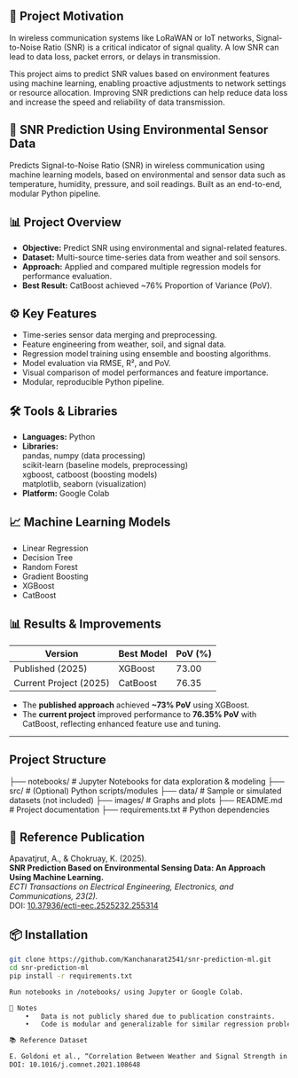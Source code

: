 ## 📌 Project Motivation

In wireless communication systems like LoRaWAN or IoT networks, Signal-to-Noise Ratio (SNR) is a critical indicator of signal quality. A low SNR can lead to data loss, packet errors, or delays in transmission.

This project aims to predict SNR values based on environment features using machine learning, enabling proactive adjustments to network settings or resource allocation. Improving SNR predictions can help reduce data loss and increase the speed and reliability of data transmission.

## 📡 SNR Prediction Using Environmental Sensor Data

Predicts Signal-to-Noise Ratio (SNR) in wireless communication using machine learning models, based on environmental and sensor data such as temperature, humidity, pressure, and soil readings. Built as an end-to-end, modular Python pipeline.

## 📊 Project Overview

- **Objective:** Predict SNR using environmental and signal-related features.  
- **Dataset:** Multi-source time-series data from weather and soil sensors.  
- **Approach:** Applied and compared multiple regression models for performance evaluation.  
- **Best Result:** CatBoost achieved ~76% Proportion of Variance (PoV).

## ⚙️ Key Features

- Time-series sensor data merging and preprocessing.  
- Feature engineering from weather, soil, and signal data.  
- Regression model training using ensemble and boosting algorithms.  
- Model evaluation via RMSE, R², and PoV.  
- Visual comparison of model performances and feature importance.  
- Modular, reproducible Python pipeline.

## 🛠️ Tools & Libraries

- **Languages:** Python  
- **Libraries:**  
  pandas, numpy (data processing)  
  scikit-learn (baseline models, preprocessing)  
  xgboost, catboost (boosting models)  
  matplotlib, seaborn (visualization)  
- **Platform:** Google Colab

## 📈 Machine Learning Models

- Linear Regression  
- Decision Tree  
- Random Forest  
- Gradient Boosting  
- XGBoost  
- CatBoost

## 📊 Results & Improvements

| Version                | Best Model | PoV (%) |
|------------------------|------------|---------|
| Published (2025)       | XGBoost    | 73.00   |
| Current Project (2025) | CatBoost   | 76.35   |

- The **published approach** achieved **~73% PoV** using XGBoost.  
- The **current project** improved performance to **76.35% PoV** with CatBoost, reflecting enhanced feature use and tuning.

---

## Project Structure 

├── notebooks/          # Jupyter Notebooks for data exploration & modeling
├── src/                # (Optional) Python scripts/modules
├── data/               # Sample or simulated datasets (not included)
├── images/             # Graphs and plots
├── README.md           # Project documentation
├── requirements.txt    # Python dependencies

## 📄 Reference Publication

Apavatjrut, A., & Chokruay, K. (2025).  
**SNR Prediction Based on Environmental Sensing Data: An Approach Using Machine Learning.**  
*ECTI Transactions on Electrical Engineering, Electronics, and Communications, 23(2).*  
DOI: [10.37936/ecti-eec.2525232.255314](https://doi.org/10.37936/ecti-eec.2525232.255314)

## 📦 Installation

```bash
git clone https://github.com/Kanchanarat2541/snr-prediction-ml.git
cd snr-prediction-ml
pip install -r requirements.txt

Run notebooks in /notebooks/ using Jupyter or Google Colab.

📝 Notes
	•	Data is not publicly shared due to publication constraints.
	•	Code is modular and generalizable for similar regression problems.

📚 Reference Dataset

E. Goldoni et al., “Correlation Between Weather and Signal Strength in LoRaWAN Networks: An Extensive Dataset,” Computer Networks, 2022.
DOI: 10.1016/j.comnet.2021.108648

